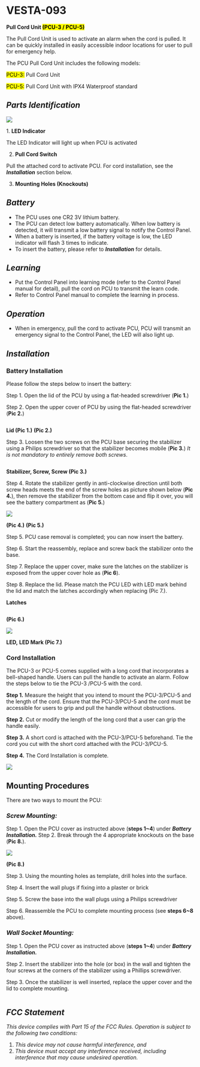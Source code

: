 # VESTA-093

**Pull Cord Unit&#x20;**<mark style="background-color:yellow;">**(PCU-3 / PCU-5)**</mark>

The Pull Cord Unit is used to activate an alarm when the cord is pulled. It can be quickly installed in easily accessible indoor locations for user to pull for emergency help.

The PCU Pull Cord Unit includes the following models:

<mark style="background-color:yellow;">PCU-3:</mark> Pull Cord Unit

<mark style="background-color:yellow;">PCU-5:</mark> Pull Cord Unit with IPX4 Waterproof standard

## _**Parts Identification**_

![](<.gitbook/assets/2 (63).png>)

1\. **LED Indicator**

The LED Indicator will light up when PCU is activated

2. **Pull Cord Switch**

Pull the attached cord to activate PCU. For cord installation, see the _**Installation**_ section below.

3. **Mounting Holes (Knockouts)**

## _**Battery**_

* The PCU uses one CR2 3V lithium battery.
* The PCU can detect low battery automatically. When low battery is detected, it will transmit a low battery signal to notify the Control Panel.
* When a battery is inserted, if the battery voltage is low, the LED indicator will flash 3 times to indicate.
* To insert the battery, please refer to _**Installation**_ for details.

## _**Learning**_

* Put the Control Panel into learning mode (refer to the Control Panel manual for detail), pull the cord on PCU to transmit the learn code.
* Refer to Control Panel manual to complete the learning in process.

## _**Operation**_

* When in emergency, pull the cord to activate PCU, PCU will transmit an emergency signal to the Control Panel, the LED will also light up.

## _**Installation**_

### **Battery Installation**

Please follow the steps below to insert the battery:

Step 1. Open the lid of the PCU by using a flat-headed screwdriver (**Pic 1.**)

Step 2. Open the upper cover of PCU by using the flat-headed screwdriver (**Pic 2.**)

<figure><img src=".gitbook/assets/image (8) (1) (1) (1) (1) (1) (1) (1) (1).png" alt=""><figcaption></figcaption></figure>

&#x20; **Lid                                                            (Pic 1.)** **(Pic 2.)**

Step 3. Loosen the two screws on the PCU base securing the stabilizer using a Philips screwdriver so that the stabilizer becomes mobile (**Pic 3.**) _It is not mandatory to entirely remove both screws_.

<figure><img src=".gitbook/assets/image (9) (1) (1) (1) (1) (1) (1).png" alt=""><figcaption></figcaption></figure>

**Stabilizer, Screw, Screw                                                       (Pic 3.)**



Step 4. Rotate the stabilizer gently in anti-clockwise direction until both screw heads meets the end of the screw holes as picture shown below (**Pic 4.**), then remove the stabilizer from the bottom case and flip it over, you will see the battery compartment as (**Pic 5.**)

![](<.gitbook/assets/9 (44).png>)

&#x20;                                **(Pic 4.)**                                                                                              **(Pic 5.)**

Step 5. PCU case removal is completed; you can now insert the battery.

Step 6. Start the reassembly, replace and screw back the stabilizer onto the base.

Step 7. Replace the upper cover, make sure the latches on the stabilizer is exposed from the upper cover hole as (**Pic 6**).

Step 8. Replace the lid. Please match the PCU LED with LED mark behind the lid and match the latches accordingly when replacing (Pic 7.).

**Latches**    &#x20;

<figure><img src=".gitbook/assets/image (14) (1) (1) (1).png" alt=""><figcaption></figcaption></figure>

&#x20;                                                                                               **(Pic 6.)**             &#x20;

![](<.gitbook/assets/13 (27).png>)

**LED,** **LED Mark                                                             (Pic 7.)**                                                                                    &#x20;

### **Cord Installation**

The PCU-3 or PCU-5 comes supplied with a long cord that incorporates a bell-shaped handle. Users can pull the handle to activate an alarm. Follow the steps below to tie the PCU-3 /PCU-5 with the cord.

**Step 1.** Measure the height that you intend to mount the PCU-3/PCU-5 and the length of the cord. Ensure that the PCU-3/PCU-5 and the cord must be accessible for users to grip and pull the handle without obstructions.

**Step 2.** Cut or modify the length of the long cord that a user can grip the handle easily.

**Step 3.** A short cord is attached with the PCU-3/PCU-5 beforehand. Tie the cord you cut with the short cord attached with the PCU-3/PCU-5.

**Step 4.** The Cord Installation is complete.

![](<.gitbook/assets/14 (21).png>)

## **Mounting Procedures**

There are two ways to mount the PCU:

### _**Screw Mounting:**_

Step 1. Open the PCU cover as instructed above (**steps 1\~4**) under _**Battery Installation.**_ Step 2. Break through the 4 appropriate knockouts on the base (**Pic 8.**).

![](<.gitbook/assets/15 (23).png>)

&#x20;                                                                                            **(Pic 8.)**

Step 3. Using the mounting holes as template, drill holes into the surface.

Step 4. Insert the wall plugs if fixing into a plaster or brick

Step 5. Screw the base into the wall plugs using a Philips screwdriver

Step 6. Reassemble the PCU to complete mounting process (see **steps 6\~8** above).

### _**Wall Socket Mounting:**_

Step 1. Open the PCU cover as instructed above (**steps 1\~4**) under _**Battery Installation.**_

Step 2. Insert the stabilizer into the hole (or box) in the wall and tighten the four screws at the corners of the stabilizer using a Phillips screwdriver.

Step 3. Once the stabilizer is well inserted, replace the upper cover and the lid to complete mounting.

<figure><img src=".gitbook/assets/image (15) (1) (1) (1).png" alt=""><figcaption></figcaption></figure>

## _**FCC Statement**_

_This device complies with Part 15 of the FCC Rules. Operation is subject to the following two conditions:_

1. _This device may not cause harmful interference, and_
2. _This device must accept any interference received, including interference that may cause undesired operation._


